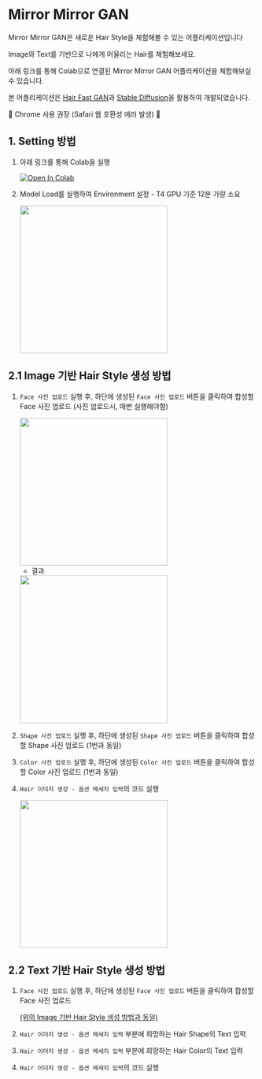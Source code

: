 # Mirror Mirror GAN

Mirror Mirror GAN은 새로운 Hair Style을 체험해볼 수 있는 어플리케이션입니다

Image와 Text를 기반으로 나에게 어울리는 Hair를 체험해보세요.

아래 링크를 통해 Colab으로 연결된 Mirror Mirror GAN 어플리케이션을 체험해보실 수 있습니다.

본 어플리케이션은 [Hair Fast GAN](https://arxiv.org/abs/2404.01094)과 [Stable Diffusion](https://arxiv.org/abs/2112.10752)을 활용하여 개발되었습니다.

🚨 Chrome 사용 권장 (Safari 웹 호환성 에러 발생) 🚨

## 1. Setting 방법

1. 아래 링크를 통해 Colab을 실행

    [![Open In Colab](https://colab.research.google.com/assets/colab-badge.svg)](https://colab.research.google.com/github/JuhongPark/MirrorMirrorGAN/blob/app/app/MirrorMirrorGAN_Application.ipynb)

2. Model Load를 실행하여 Environment 설정 - T4 GPU 기준 12분 가량 소요

    <img src="https://i.postimg.cc/Vv4rGNsX/1.png" width="300"/>

## 2.1 Image 기반 Hair Style 생성 방법

1. `Face 사진 업로드` 실행 후, 하단에 생성된 `Face 사진 업로드` 버튼을 클릭하여 합성할 Face 사진 업로드 (사진 업로드시, 매번 실행해야함)

    <img src="https://i.postimg.cc/rw2XnNbC/3.png" width="300"/>

    * 결과

    <img src="https://i.postimg.cc/3xjMPDQM/4.png" width="300"/>

2. `Shape 사진 업로드` 실행 후, 하단에 생성된 `Shape 사진 업로드` 버튼을 클릭하여 합성할 Shape 사진 업로드 (1번과 동일)

3. `Color 사진 업로드` 실행 후, 하단에 생성된 `Color 사진 업로드` 버튼을 클릭하여 합성할 Color 사진 업로드 (1번과 동일)

4. `Hair 이미지 생성 - 옵션 메세지 입력`의 코드 실행

    <img src="https://i.postimg.cc/hGMkGWGp/5.png" width="300"/>


## 2.2 Text 기반 Hair Style 생성 방법

1. `Face 사진 업로드` 실행 후, 하단에 생성된 `Face 사진 업로드` 버튼을 클릭하여 합성할 Face 사진 업로드

    [(위의 Image 기반 Hair Style 생성 방법과 동일)](#21-image-기반-hair-style-생성-방법)

3. `Hair 이미지 생성 - 옵션 메세지 입력` 부분에 희망하는 Hair Shape의 Text 입력

4. `Hair 이미지 생성 - 옵션 메세지 입력` 부분에 희망하는 Hair Color의 Text 입력

5. `Hair 이미지 생성 - 옵션 메세지 입력`의 코드 실행